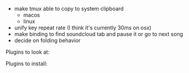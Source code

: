 * make tmux able to copy to system clipboard
    * macos
    * linux
* unify key repeat rate (I think it's currently 30ms on osx)
* make binding to find soundcloud tab and pause it or go to next song
* decide on folding behavior

Plugins to look at:

Plugins to install:
